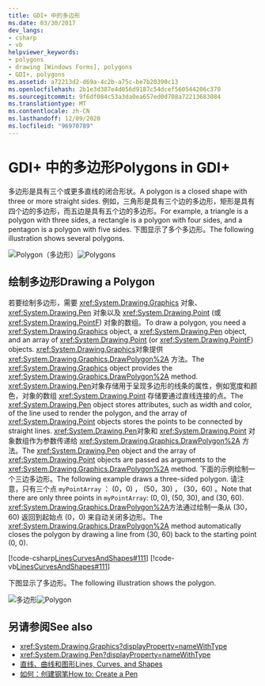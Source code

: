 ```yaml
---
title: GDI+ 中的多边形
ms.date: 03/30/2017
dev_langs:
- csharp
- vb
helpviewer_keywords:
- polygons
- drawing [Windows Forms], polygons
- GDI+, polygons
ms.assetid: a72213d2-d69a-4c2b-a75c-be7b20390c13
ms.openlocfilehash: 2b1e3d387e4d056d9187c54dcef560544206c370
ms.sourcegitcommit: 9f6df084c53a3da0ea657ed0d708a72213683084
ms.translationtype: MT
ms.contentlocale: zh-CN
ms.lasthandoff: 12/09/2020
ms.locfileid: "96970789"
---
```

# <a name="polygons-in-gdi"></a><span data-ttu-id="6c7d1-102">GDI+ 中的多边形</span><span class="sxs-lookup"><span data-stu-id="6c7d1-102">Polygons in GDI+</span></span>
<span data-ttu-id="6c7d1-103">多边形是具有三个或更多直线的闭合形状。</span><span class="sxs-lookup"><span data-stu-id="6c7d1-103">A polygon is a closed shape with three or more straight sides.</span></span> <span data-ttu-id="6c7d1-104">例如，三角形是具有三个边的多边形，矩形是具有四个边的多边形，而五边是具有五个边的多边形。</span><span class="sxs-lookup"><span data-stu-id="6c7d1-104">For example, a triangle is a polygon with three sides, a rectangle is a polygon with four sides, and a pentagon is a polygon with five sides.</span></span> <span data-ttu-id="6c7d1-105">下图显示了多个多边形。</span><span class="sxs-lookup"><span data-stu-id="6c7d1-105">The following illustration shows several polygons.</span></span>  
  
 <span data-ttu-id="6c7d1-106">![Polygon（多边形）](./media/aboutgdip02-art07.gif "Aboutgdip02_art07")</span><span class="sxs-lookup"><span data-stu-id="6c7d1-106">![Polygons](./media/aboutgdip02-art07.gif "Aboutgdip02_art07")</span></span>  
  
## <a name="drawing-a-polygon"></a><span data-ttu-id="6c7d1-107">绘制多边形</span><span class="sxs-lookup"><span data-stu-id="6c7d1-107">Drawing a Polygon</span></span>  
 <span data-ttu-id="6c7d1-108">若要绘制多边形，需要 <xref:System.Drawing.Graphics> 对象、 <xref:System.Drawing.Pen> 对象以及 <xref:System.Drawing.Point> (或 <xref:System.Drawing.PointF>) 对象的数组。</span><span class="sxs-lookup"><span data-stu-id="6c7d1-108">To draw a polygon, you need a <xref:System.Drawing.Graphics> object, a <xref:System.Drawing.Pen> object, and an array of <xref:System.Drawing.Point> (or <xref:System.Drawing.PointF>) objects.</span></span> <span data-ttu-id="6c7d1-109"><xref:System.Drawing.Graphics>对象提供 <xref:System.Drawing.Graphics.DrawPolygon%2A> 方法。</span><span class="sxs-lookup"><span data-stu-id="6c7d1-109">The <xref:System.Drawing.Graphics> object provides the <xref:System.Drawing.Graphics.DrawPolygon%2A> method.</span></span> <span data-ttu-id="6c7d1-110"><xref:System.Drawing.Pen>对象存储用于呈现多边形的线条的属性，例如宽度和颜色，对象的数组 <xref:System.Drawing.Point> 存储要通过直线连接的点。</span><span class="sxs-lookup"><span data-stu-id="6c7d1-110">The <xref:System.Drawing.Pen> object stores attributes, such as width and color, of the line used to render the polygon, and the array of <xref:System.Drawing.Point> objects stores the points to be connected by straight lines.</span></span> <span data-ttu-id="6c7d1-111"><xref:System.Drawing.Pen>对象和 <xref:System.Drawing.Point> 对象数组作为参数传递给 <xref:System.Drawing.Graphics.DrawPolygon%2A> 方法。</span><span class="sxs-lookup"><span data-stu-id="6c7d1-111">The <xref:System.Drawing.Pen> object and the array of <xref:System.Drawing.Point> objects are passed as arguments to the <xref:System.Drawing.Graphics.DrawPolygon%2A> method.</span></span> <span data-ttu-id="6c7d1-112">下面的示例绘制一个三边多边形。</span><span class="sxs-lookup"><span data-stu-id="6c7d1-112">The following example draws a three-sided polygon.</span></span> <span data-ttu-id="6c7d1-113">请注意，只有三个点 `myPointArray` ： (0，0) ， (50，30) ， (30，60) 。</span><span class="sxs-lookup"><span data-stu-id="6c7d1-113">Note that there are only three points in `myPointArray`: (0, 0), (50, 30), and (30, 60).</span></span> <span data-ttu-id="6c7d1-114"><xref:System.Drawing.Graphics.DrawPolygon%2A>方法通过绘制一条从 (30，60) 返回到起始点 (0，0) 来自动关闭多边形。</span><span class="sxs-lookup"><span data-stu-id="6c7d1-114">The <xref:System.Drawing.Graphics.DrawPolygon%2A> method automatically closes the polygon by drawing a line from (30, 60) back to the starting point (0, 0).</span></span>  
  
 [!code-csharp[LinesCurvesAndShapes#111](~/samples/snippets/csharp/VS_Snippets_Winforms/LinesCurvesAndShapes/CS/Class1.cs#111)]
 [!code-vb[LinesCurvesAndShapes#111](~/samples/snippets/visualbasic/VS_Snippets_Winforms/LinesCurvesAndShapes/VB/Class1.vb#111)]  
  
 <span data-ttu-id="6c7d1-115">下图显示了多边形。</span><span class="sxs-lookup"><span data-stu-id="6c7d1-115">The following illustration shows the polygon.</span></span>  
  
 <span data-ttu-id="6c7d1-116">![多边形](./media/aboutgdip02-art08.gif "Aboutgdip02_art08")</span><span class="sxs-lookup"><span data-stu-id="6c7d1-116">![Polygon](./media/aboutgdip02-art08.gif "Aboutgdip02_art08")</span></span>  
  
## <a name="see-also"></a><span data-ttu-id="6c7d1-117">另请参阅</span><span class="sxs-lookup"><span data-stu-id="6c7d1-117">See also</span></span>

- <xref:System.Drawing.Graphics?displayProperty=nameWithType>
- <xref:System.Drawing.Pen?displayProperty=nameWithType>
- [<span data-ttu-id="6c7d1-118">直线、曲线和图形</span><span class="sxs-lookup"><span data-stu-id="6c7d1-118">Lines, Curves, and Shapes</span></span>](lines-curves-and-shapes.md)
- [<span data-ttu-id="6c7d1-119">如何：创建钢笔</span><span class="sxs-lookup"><span data-stu-id="6c7d1-119">How to: Create a Pen</span></span>](how-to-create-a-pen.md)
